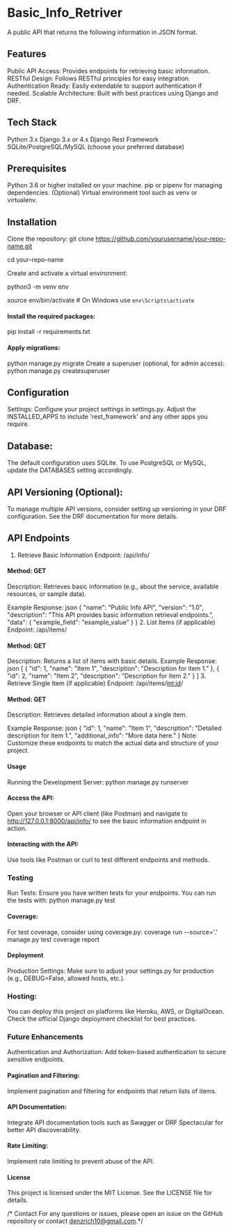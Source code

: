 # Basic_Info_Retriver
A public API that returns the following information in JSON format.
## Features
Public API Access: Provides endpoints for retrieving basic information.
RESTful Design: Follows RESTful principles for easy integration.
Authentication Ready: Easily extendable to support authentication if needed.
Scalable Architecture: Built with best practices using Django and DRF.
## Tech Stack
Python 3.x
Django 3.x or 4.x
Django Rest Framework
SQLite/PostgreSQL/MySQL (choose your preferred database)
## Prerequisites
Python 3.6 or higher installed on your machine.
pip or pipenv for managing dependencies.
(Optional) Virtual environment tool such as venv or virtualenv.
## Installation
Clone the repository:
git clone https://github.com/yourusername/your-repo-name.git

cd your-repo-name

Create and activate a virtual environment:

python3 -m venv env

source env/bin/activate  # On Windows use `env\Scripts\activate`

#### Install the required packages:
pip install -r requirements.txt
#### Apply migrations:
python manage.py migrate
Create a superuser (optional, for admin access):
python manage.py createsuperuser
## Configuration
Settings:
Configure your project settings in settings.py. Adjust the INSTALLED_APPS to include 'rest_framework' and any other apps you require.
## Database:
The default configuration uses SQLite. To use PostgreSQL or MySQL, update the DATABASES setting accordingly.

## API Versioning (Optional):
To manage multiple API versions, consider setting up versioning in your DRF configuration. See the DRF documentation for more details.

## API Endpoints
1. Retrieve Basic Information
Endpoint: /api/info/
#### Method: GET
Description: Retrieves basic information (e.g., about the service, available resources, or sample data).

Example Response:
json
{
  "name": "Public Info API",
  "version": "1.0",
  "description": "This API provides basic information retrieval endpoints.",
  "data": {
    "example_field": "example_value"
  }
}
2. List Items (if applicable)
Endpoint: /api/items/
#### Method: GET
Description: Returns a list of items with basic details.
Example Response:
json
[
  {
    "id": 1,
    "name": "Item 1",
    "description": "Description for item 1."
  },
  {
    "id": 2,
    "name": "Item 2",
    "description": "Description for item 2."
  }
]
3. Retrieve Single Item (if applicable)
Endpoint: /api/items/<int:id>/
#### Method: GET
Description: Retrieves detailed information about a single item.

Example Response:
json
{
  "id": 1,
  "name": "Item 1",
  "description": "Detailed description for item 1.",
  "additional_info": "More data here."
}
Note: Customize these endpoints to match the actual data and structure of your project.

#### Usage
Running the Development Server:
python manage.py runserver
#### Access the API:
Open your browser or API client (like Postman) and navigate to http://127.0.0.1:8000/api/info/ to see the basic information endpoint in action.

#### Interacting with the API:
Use tools like Postman or curl to test different endpoints and methods.
### Testing
Run Tests:
Ensure you have written tests for your endpoints. You can run the tests with:
python manage.py test
#### Coverage:
For test coverage, consider using coverage.py:
coverage run --source='.' manage.py test
coverage report
#### Deployment
Production Settings:
Make sure to adjust your settings.py for production (e.g., DEBUG=False, allowed hosts, etc.).
### Hosting:
You can deploy this project on platforms like Heroku, AWS, or DigitalOcean. Check the official Django deployment checklist for best practices.
### Future Enhancements
 Authentication and Authorization:
Add token-based authentication to secure sensitive endpoints.
#### Pagination and Filtering:
Implement pagination and filtering for endpoints that return lists of items.
#### API Documentation:
Integrate API documentation tools such as Swagger or DRF Spectacular for better API discoverability.
#### Rate Limiting:
Implement rate limiting to prevent abuse of the API.
#### License
This project is licensed under the MIT License. See the LICENSE file for details.

/* Contact
For any questions or issues, please open an issue on the GitHub repository or contact denzrich10@gmail.com.*/


